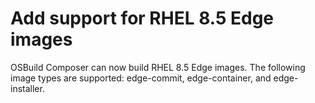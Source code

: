 # Add support for RHEL 8.5 Edge images

OSBuild Composer can now build RHEL 8.5 Edge images.  The following image types
are supported: edge-commit, edge-container, and edge-installer.
